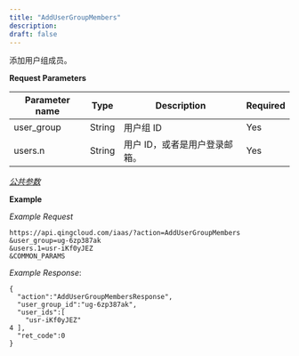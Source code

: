 ```yaml
---
title: "AddUserGroupMembers"
description: 
draft: false
---
```




添加用户组成员。

**Request Parameters**

| Parameter name | Type | Description | Required |
| --- | --- | --- | --- |
| user_group | String | 用户组 ID | Yes |
| users.n | String | 用户 ID，或者是用户登录邮箱。 | Yes |

[_公共参数_](../../../parameters/)

**Example**

_Example Request_

```
https://api.qingcloud.com/iaas/?action=AddUserGroupMembers
&user_group=ug-6zp387ak
&users.1=usr-iKf0yJEZ
&COMMON_PARAMS
```

_Example Response_:

```
{
  "action":"AddUserGroupMembersResponse",
  "user_group_id":"ug-6zp387ak",
  "user_ids":[
    "usr-iKf0yJEZ"
4 ],
  "ret_code":0
}
```
